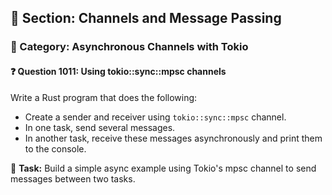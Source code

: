 ## 📘 Section: Channels and Message Passing
### 🔹 Category: Asynchronous Channels with Tokio
#### ❓ Question 1011: Using tokio::sync::mpsc channels

Write a Rust program that does the following:

- Create a sender and receiver using `tokio::sync::mpsc` channel.
- In one task, send several messages.
- In another task, receive these messages asynchronously and print them to the console.

🔧 **Task:** Build a simple async example using Tokio's mpsc channel to send messages between two tasks.
